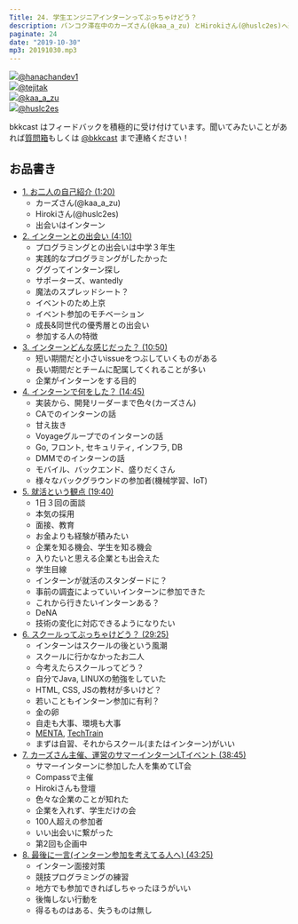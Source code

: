 ```yaml
---
Title: 24. 学生エンジニアインターンってぶっちゃけどう？
description: バンコク滞在中のカーズさん(@kaa_a_zu) とHirokiさん(@huslc2es)へ過去に参加したインターンのこと、参加したきっかけなどについてインタビュー
paginate: 24
date: "2019-10-30"
mp3: 20191030.mp3
---
```


<div class="presenter-container">
  <div class="presenter-item">
    <a href="https://twitter.com/hanachandev1" target="_blank"><img class="icon" src="https://pbs.twimg.com/profile_images/1143490590044065794/eVOalyls_400x400.jpg"><span>@hanachandev1</span></a>
  </div>
  <div class="presenter-item">
    <a href="https://twitter.com/tejitak" target="_blank"><img class="icon" src="https://pbs.twimg.com/profile_images/962982531938246656/wGmx7qIC_400x400.jpg"><span>@tejitak</span></a>
  </div>
  <div class="presenter-item">
    <a href="https://twitter.com/kaa_a_zu" target="_blank"><img class="icon" src="https://pbs.twimg.com/profile_images/1106858081709744128/4NzyjNN__400x400.jpg"><span>@kaa_a_zu</span></a>
  </div>
  <div class="presenter-item">
    <a href="https://twitter.com/huslc2es" target="_blank"><img class="icon" src="https://pbs.twimg.com/profile_images/1175734211195490305/NKGghEcj_400x400.jpg"><span>@huslc2es</span></a>
  </div>
</div>


bkkcast はフィードバックを積極的に受け付けています。聞いてみたいことがあれば<a class="notice" href="https://peing.net/ja/bkkcast" target="_blank">質問箱</a>もしくは <a class="notice" href="https://twitter.com/bkkcast" target="_blank">@bkkcast</a> まで連絡ください！

## お品書き

- <a class="jump" href="#80">1. お二人の自己紹介 (1:20)</a>
  - カーズさん(@kaa_a_zu)
  - Hirokiさん(@huslc2es)
  - 出会いはインターン
- <a class="jump" href="#250">2. インターンとの出会い (4:10)</a>
  - プログラミングとの出会いは中学３年生
  - 実践的なプログラミングがしたかった
  - ググってインターン探し
  - サポーターズ、wantedly
  - 魔法のスプレッドシート？
  - イベントのため上京
  - イベント参加のモチベーション
  - 成長&同世代の優秀層との出会い
  - 参加する人の特徴
- <a class="jump" href="#650">3. インターンどんな感じだった？ (10:50)</a>
  - 短い期間だと小さいissueをつぶしていくものがある
  - 長い期間だとチームに配属してくれることが多い
  - 企業がインターンをする目的
- <a class="jump" href="#885">4. インターンで何をした？ (14:45)</a>
  - 実装から、開発リーダーまで色々(カーズさん)
  - CAでのインターンの話
  - 甘え抜き
  - Voyageグループでのインターンの話
  - Go, フロント, セキュリティ, インフラ, DB
  - DMMでのインターンの話
  - モバイル、バックエンド、盛りだくさん
  - 様々なバックグラウンドの参加者(機械学習、IoT)
- <a class="jump" href="#1180">5. 就活という観点 (19:40)</a>  
  - 1日３回の面談
  - 本気の採用
  - 面接、教育
  - お金よりも経験が積みたい
  - 企業を知る機会、学生を知る機会
  - 入りたいと思える企業とも出会えた
  - 学生目線
  - インターンが就活のスタンダードに？
  - 事前の調査によっていいインターンに参加できた
  - これから行きたいインターンある？
  - DeNA
  - 技術の変化に対応できるようになりたい
- <a class="jump" href="#1765">6. スクールってぶっちゃけどう？ (29:25)</a>
  - インターンはスクールの後という風潮
  - スクールに行かなかったお二人
  - 今考えたらスクールってどう？
  - 自分でJava, LINUXの勉強をしていた
  - HTML, CSS, JSの教材が多いけど？
  - 若いこともインターン参加に有利？
  - 金の卵
  - 自走も大事、環境も大事
  - [MENTA](https://menta.work/), [TechTrain](https://techbowl.co.jp/techtrain/)
  - まずは自習、それからスクール(またはインターン)がいい
- <a class="jump" href="#2325">7. カーズさん主催、運営のサマーインターンLTイベント (38:45)</a>
  - サマーインターンに参加した人を集めてLT会
  - Compassで主催
  - Hirokiさんも登壇
  - 色々な企業のことが知れた
  - 企業を入れず、学生だけの会
  - 100人超えの参加者
  - いい出会いに繋がった
  - 第2回も企画中
- <a class="jump" href="#2605">8. 最後に一言(インターン参加を考えてる人へ) (43:25)</a>
  - インターン面接対策
  - 競技プログラミングの練習
  - 地方でも参加できればしちゃったほうがいい
  - 後悔しない行動を
  - 得るものはある、失うものは無し
